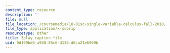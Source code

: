 ```yaml
---
content_type: resource
description: ''
file: null
file_location: /coursemedia/18-01sc-single-variable-calculus-fall-2010/9d199bd6a93885c6d136d6ca21e6969b_TpWQlKHPyJ4.srt
file_type: application/x-subrip
resourcetype: Other
title: 3play caption file
uid: 9d199bd6-a938-85c6-d136-d6ca21e6969b
---
```

